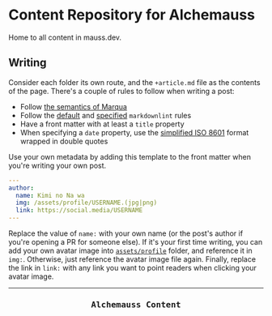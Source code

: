 # Content Repository for Alchemauss

Home to all content in mauss.dev.

## Writing

Consider each folder its own route, and the `+article.md` file as the contents of the page. There's a couple of rules to follow when writing a post:

- Follow [the semantics of Marqua](https://marqua.mauss.dev/#semantics)
- Follow the [default](https://github.com/markdownlint/markdownlint/blob/main/docs/RULES.md) and [specified](.markdownlint.yaml) `markdownlint` rules
- Have a front matter with at least a `title` property
- When specifying a `date` property, use the [simplified ISO 8601](https://developer.mozilla.org/en-US/docs/Web/JavaScript/Reference/Global_Objects/Date#date_time_string_format) format wrapped in double quotes

Use your own metadata by adding this template to the front matter when you're writing your own post.

```yaml
---
author:
  name: Kimi no Na wa
  img: /assets/profile/USERNAME.(jpg|png)
  link: https://social.media/USERNAME
---
```

Replace the value of `name:` with your own name (or the post's author if you're opening a PR for someone else). If it's your first time writing, you can add your own avatar image into [`assets/profile`](assets/profile) folder, and reference it in `img:`. Otherwise, just reference the avatar image file again. Finally, replace the link in `link:` with any link you want to point readers when clicking your avatar image.

***

<h3 align="center"><pre>Alchemauss Content</pre></h3>
